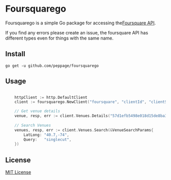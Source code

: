 # Foursquarego
Foursquarego is a simple Go package for accessing the[Foursquare API](https://developer.foursquare.com/docs/).

If you find any errors please create an issue, the foursquare API has different types even for things with the same name.

## Install
    go get -u github.com/peppage/foursquarego

## Usage
```go

    httpClient := http.DefaultClient
    client := foursquarego.NewClient("foursquare", "clientId", "clientSecret")

    // Get venue details
    venue, resp, err := client.Venues.Details("57d1efb5498e018d15de8ba3)
    
    // Search Venues
    venues, resp, err := client.Venues.Search(&VenueSearchParams{
		LatLong: "40.7,-74",
		Query:   "singlecut",
	})

```

## License
[MIT License](LICENSE.md)